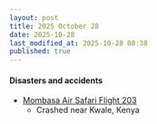 ```yaml
---
layout: post
title: 2025 October 28
date: 2025-10-28
last_modified_at: 2025-10-28 08:38
published: true
---
```



#### Disasters and accidents

* [Mombasa Air Safari Flight 203](https://en.wikipedia.org/wiki/Mombasa_Air_Safari_Flight_203 "Mombasa Air Safari Flight 203")
  * Crashed near Kwale, Kenya
